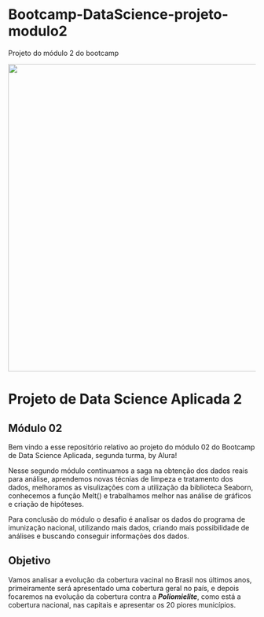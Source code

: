 # Bootcamp-DataScience-projeto-modulo2
Projeto do módulo 2 do bootcamp


<p align="center">
  <img src="https://www.pfizer.com.br/sites/default/files/inline-images/faq-vacina-pfizer-biontech.jpg" width="968" height="625"/>
</p>

# Projeto de Data Science Aplicada 2 

## Módulo 02
Bem vindo a esse repositório relativo ao projeto do módulo 02 do Bootcamp de Data Science Aplicada, segunda turma, by Alura!

Nesse segundo módulo continuamos a saga na obtenção dos dados reais para análise, aprendemos novas técnias de limpeza e tratamento dos dados, melhoramos as visulizações com a utilização da biblioteca Seaborn, conhecemos a função Melt() e trabalhamos melhor nas análise de gráficos e criação de hipóteses.

Para conclusão do módulo o desafio é analisar os dados do programa de imunização nacional, utilizando mais dados, criando mais possibilidade de análises e buscando conseguir informações dos dados.


## Objetivo
Vamos analisar a evolução da cobertura vacinal no Brasil nos últimos anos, primeiramente será apresentado uma cobertura geral no país, e depois focaremos na evolução da cobertura contra a <i>**Poliomielite**</i>, como está a cobertura nacional, nas capitais e apresentar os 20 piores municípios.


